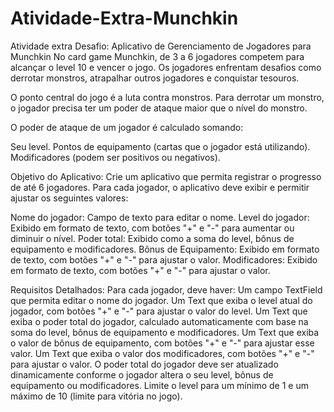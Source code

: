 # Atividade-Extra-Munchkin
Atividade extra
Desafio: Aplicativo de Gerenciamento de Jogadores para Munchkin
No card game Munchkin, de 3 a 6 jogadores competem para alcançar o level 10 e vencer o jogo. Os jogadores enfrentam desafios como derrotar monstros, atrapalhar outros jogadores e conquistar tesouros.

O ponto central do jogo é a luta contra monstros. Para derrotar um monstro, o jogador precisa ter um poder de ataque maior que o nível do monstro.

O poder de ataque de um jogador é calculado somando:

Seu level.
Pontos de equipamento (cartas que o jogador está utilizando).
Modificadores (podem ser positivos ou negativos).


Objetivo do Aplicativo:
Crie um aplicativo que permita registrar o progresso de até 6 jogadores. Para cada jogador, o aplicativo deve exibir e permitir ajustar os seguintes valores:

Nome do jogador: Campo de texto para editar o nome.
Level do jogador: Exibido em formato de texto, com botões "+" e "-" para aumentar ou diminuir o nível.
Poder total: Exibido como a soma do level, bônus de equipamento e modificadores.
Bônus de Equipamento: Exibido em formato de texto, com botões "+" e "-" para ajustar o valor.
Modificadores: Exibido em formato de texto, com botões "+" e "-" para ajustar o valor.


Requisitos Detalhados:
Para cada jogador, deve haver:
Um campo TextField que permita editar o nome do jogador.
Um Text que exiba o level atual do jogador, com botões "+" e "-" para ajustar o valor do level.
Um Text que exiba o poder total do jogador, calculado automaticamente com base na soma do level, bônus de equipamento e modificadores.
Um Text que exiba o valor de bônus de equipamento, com botões "+" e "-" para ajustar esse valor.
Um Text que exiba o valor dos modificadores, com botões "+" e "-" para ajustar o valor.
O poder total do jogador deve ser atualizado dinamicamente conforme o jogador altera o seu level, bônus de equipamento ou modificadores.
Limite o level para um mínimo de 1 e um máximo de 10 (limite para vitória no jogo).
